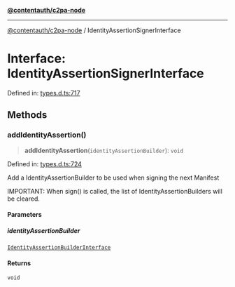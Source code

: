 [**@contentauth/c2pa-node**](../README.md)

***

[@contentauth/c2pa-node](../README.md) / IdentityAssertionSignerInterface

# Interface: IdentityAssertionSignerInterface

Defined in: [types.d.ts:717](https://github.com/contentauth/c2pa-node-v2/blob/280e70a4878b95c480efb475988df1206fe5da39/js-src/types.d.ts#L717)

## Methods

### addIdentityAssertion()

> **addIdentityAssertion**(`identityAssertionBuilder`): `void`

Defined in: [types.d.ts:724](https://github.com/contentauth/c2pa-node-v2/blob/280e70a4878b95c480efb475988df1206fe5da39/js-src/types.d.ts#L724)

Add a IdentityAssertionBuilder  to be used when signing the
next Manifest

IMPORTANT: When sign() is called, the list of
IdentityAssertionBuilders will be cleared.

#### Parameters

##### identityAssertionBuilder

[`IdentityAssertionBuilderInterface`](IdentityAssertionBuilderInterface.md)

#### Returns

`void`
